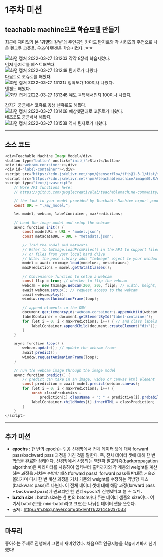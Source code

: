 1주차 미션
======
teachable machine으로 학습모델 만들기
----
최근에 재미있게 본 '귀멸의 칼날'의 주인공인 카마도 탄지로와 각 시리즈의 주연으로 나온 렌고쿠 코쥬로, 우즈이 텐겐을 학습시켰다..ㅎㅎ       

![화면 캡처 2022-03-27 131203](https://user-images.githubusercontent.com/101912462/160266606-fafb66ab-3a2a-4169-a995-1109c187f241.png)
각각 8장씩 학습시켰다.   
먼저 탄지로를 테스트해봤다.   
![화면 캡처 2022-03-27 131248](https://user-images.githubusercontent.com/101912462/160266607-a89cb2c3-9757-488f-8a45-e8b500b91239.png)
탄지로가 나왔다.   
다음으로 코쥬로를 해봤다.   
![화면 캡처 2022-03-27 131315](https://user-images.githubusercontent.com/101912462/160266609-5a96f31d-472a-48bd-b633-3e7e3251cbc8.png)
정확도가 100이나 나왔다.   
텐겐도 해봤다.   
![화면 캡처 2022-03-27 131346](https://user-images.githubusercontent.com/101912462/160266610-e138d988-4456-497f-b9f9-deeb431f30ee.png)
얘도 독특해서인지 100이나 나왔다.   

갑자기 궁금해서 코쥬로 동생 센쥬로도 해봤다.   
![화면 캡처 2022-03-27 131408](https://user-images.githubusercontent.com/101912462/160266611-9589792b-afd2-4fa2-ad21-1a81ed2473be.png)
예상했던대로 코쥬로가 나왔다.   
네츠코도 궁금해서 해봤다.   
![화면 캡처 2022-03-27 131538](https://user-images.githubusercontent.com/101912462/160266612-46663c45-7285-4b04-bd40-6fbea4861216.png)
역시 탄지로가 나왔다.   
* * *
소스 코드
----
```java   
<div>Teachable Machine Image Model</div>
<button type="button" onclick="init()">Start</button>
<div id="webcam-container"></div>
<div id="label-container"></div>
<script src="https://cdn.jsdelivr.net/npm/@tensorflow/tfjs@1.3.1/dist/tf.min.js"></script>
<script src="https://cdn.jsdelivr.net/npm/@teachablemachine/image@0.8/dist/teachablemachine-image.min.js"></script>
<script type="text/javascript">
    // More API functions here:
    // https://github.com/googlecreativelab/teachablemachine-community/tree/master/libraries/image

    // the link to your model provided by Teachable Machine export panel
    const URL = "./my_model/";

    let model, webcam, labelContainer, maxPredictions;

    // Load the image model and setup the webcam
    async function init() {
        const modelURL = URL + "model.json";
        const metadataURL = URL + "metadata.json";

        // load the model and metadata
        // Refer to tmImage.loadFromFiles() in the API to support files from a file picker
        // or files from your local hard drive
        // Note: the pose library adds "tmImage" object to your window (window.tmImage)
        model = await tmImage.load(modelURL, metadataURL);
        maxPredictions = model.getTotalClasses();

        // Convenience function to setup a webcam
        const flip = true; // whether to flip the webcam
        webcam = new tmImage.Webcam(200, 200, flip); // width, height, flip
        await webcam.setup(); // request access to the webcam
        await webcam.play();
        window.requestAnimationFrame(loop);

        // append elements to the DOM
        document.getElementById("webcam-container").appendChild(webcam.canvas);
        labelContainer = document.getElementById("label-container");
        for (let i = 0; i < maxPredictions; i++) { // and class labels
            labelContainer.appendChild(document.createElement("div"));
        }
    }

    async function loop() {
        webcam.update(); // update the webcam frame
        await predict();
        window.requestAnimationFrame(loop);
    }

    // run the webcam image through the image model
    async function predict() {
        // predict can take in an image, video or canvas html element
        const prediction = await model.predict(webcam.canvas);
        for (let i = 0; i < maxPredictions; i++) {
            const classPrediction =
                prediction[i].className + ": " + prediction[i].probability.toFixed(2);
            labelContainer.childNodes[i].innerHTML = classPrediction;
        }
    }
</script>
```

* * *
추가 미션 
----
+ __epochs__ : 한 번의 epoch는 인공 신경망에서 전체 데이터 셋에 대해 forward pass/backward pass 과정을 거친 것을 말한다. 즉, 전체 데이터 셋에 대해 한 번 학습을 완료한 상태이다. 신경망에서 사용되는 역전파 알고리즘(backpropagation algorithm)은 파라미터를 사용하여 입력부터 출력까지의 각 계층의 weight를 계산하는 과정을 거치는 순방향 패스(forward pass), forward pass를 반대로 거슬러 올라가며 다시 한 번 계산 과정을 거처 기존의 weight를 수정하는 역방향 패스(backward pass)로 나뉜다. 이 전체 데이터 셋에 대해 해당 과정(forward pass + backward pass)이 완료되면 한 번의 epoch가 진행됐다고 볼 수 있다.  
+ __batch size__ : batch size는 한 번의 batch마다 주는 데이터 샘플의 size이다. 여기서 batch(보통 mini-batch라고 표현)는 나눠진 데이터 셋을 뜻한다.
+ 출처 : <https://m.blog.naver.com/qbxlvnf11/221449297033>
* * *
마무리
--
좋아하는 주제로 진행해서 그런지 재미있었다. 처음으로 인공지능을 학습시켜봐서 신기했다!
